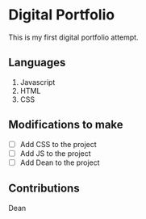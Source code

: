 # Digital Portfolio 

This is my first digital portfolio attempt.

## Languages

1. Javascript
2. HTML
3. CSS

## Modifications to make

- [ ] Add CSS to the project
- [ ] Add JS to the project
- [ ] Add Dean to the project

## Contributions 

 Dean

